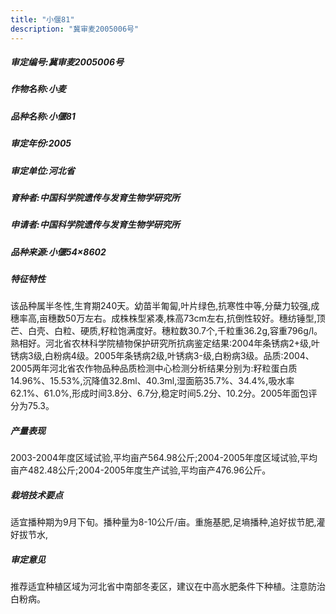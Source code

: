 ```yaml
---
title: "小偃81"
description: "冀审麦2005006号"
---
```

##### 审定编号:冀审麦2005006号

##### 作物名称:小麦

##### 品种名称:小偃81

##### 审定年份:2005

##### 审定单位:河北省

##### 育种者:中国科学院遗传与发育生物学研究所

##### 申请者:中国科学院遗传与发育生物学研究所

##### 品种来源:小偃54×8602

##### 特征特性
该品种属半冬性,生育期240天。幼苗半匍匐,叶片绿色,抗寒性中等,分蘖力较强,成穗率高,亩穗数50万左右。成株株型紧凑,株高73cm左右,抗倒性较好。穗纺锤型,顶芒、白壳、白粒、硬质,籽粒饱满度好。穗粒数30.7个,千粒重36.2g,容重796g/l。熟相好。河北省农林科学院植物保护研究所抗病鉴定结果:2004年条锈病2+级,叶锈病3级,白粉病4级。2005年条锈病2级,叶锈病3-级,白粉病3级。品质:2004、2005两年河北省农作物品种品质检测中心检测分析结果分别为:籽粒蛋白质14.96%、15.53%,沉降值32.8ml、40.3ml,湿面筋35.7%、34.4%,吸水率62.1%、61.0%,形成时间3.8分、6.7分,稳定时间5.2分、10.2分。2005年面包评分为75.3。

##### 产量表现
2003-2004年度区域试验,平均亩产564.98公斤;2004-2005年度区域试验,平均亩产482.48公斤;2004-2005年度生产试验,平均亩产476.96公斤。

##### 栽培技术要点
适宜播种期为9月下旬。播种量为8-10公斤/亩。重施基肥,足墒播种,追好拔节肥,灌好拔节水,

##### 审定意见
推荐适宜种植区域为河北省中南部冬麦区，建议在中高水肥条件下种植。注意防治白粉病。
